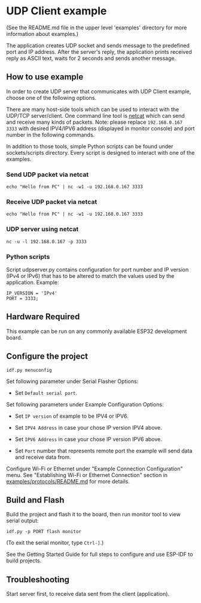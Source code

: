 
# UDP Client example

(See the README.md file in the upper level 'examples' directory for more information about examples.)

The application creates UDP socket and sends message to the predefined port and IP address. After the server's reply, the application prints received reply as ASCII text, waits for 2 seconds and sends another message.

## How to use example

In order to create UDP server that communicates with UDP Client example, choose one of the following options.

There are many host-side tools which can be used to interact with the UDP/TCP server/client. 
One command line tool is [netcat](http://netcat.sourceforge.net) which can send and receive many kinds of packets. 
Note: please replace `192.168.0.167 3333` with desired IPV4/IPV6 address (displayed in monitor console) and port number in the following commands.

In addition to those tools, simple Python scripts can be found under sockets/scripts directory. Every script is designed to interact with one of the examples.

### Send UDP packet via netcat
```
echo "Hello from PC" | nc -w1 -u 192.168.0.167 3333
```

### Receive UDP packet via netcat
```
echo "Hello from PC" | nc -w1 -u 192.168.0.167 3333
```

### UDP server using netcat
```
nc -u -l 192.168.0.167 -p 3333
```

### Python scripts
Script udpserver.py contains configuration for port number and IP version (IPv4 or IPv6) that has to be altered to match the values used by the application. Example:

```
IP_VERSION = 'IPv4'
PORT = 3333;
```

## Hardware Required

This example can be run on any commonly available ESP32 development board.

## Configure the project

```
idf.py menuconfig
```

Set following parameter under Serial Flasher Options:

* Set `Default serial port`.

Set following parameters under Example Configuration Options:

* Set `IP version` of example to be IPV4 or IPV6.

* Set `IPV4 Address` in case your chose IP version IPV4 above.

* Set `IPV6 Address` in case your chose IP version IPV6 above.

* Set `Port` number that represents remote port the example will send data and receive data from.

Configure Wi-Fi or Ethernet under "Example Connection Configuration" menu. See "Establishing Wi-Fi or Ethernet Connection" section in [examples/protocols/README.md](../../README.md) for more details.


## Build and Flash

Build the project and flash it to the board, then run monitor tool to view serial output:

```
idf.py -p PORT flash monitor
```

(To exit the serial monitor, type ``Ctrl-]``.)

See the Getting Started Guide for full steps to configure and use ESP-IDF to build projects.


## Troubleshooting

Start server first, to receive data sent from the client (application).
